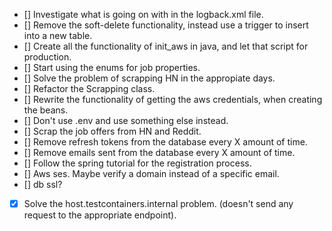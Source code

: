 - [] Investigate what is going on with <springProfile> in the logback.xml file.
- [] Remove the soft-delete functionality, instead use a trigger to insert into a new table.
- [] Create all the functionality of init_aws in java, and let that script for production.
- [] Start using the enums for job properties.
- [] Solve the problem of scrapping HN in the appropiate days.
- [] Refactor the Scrapping class.
- [] Rewrite the functionality of getting the aws credentials, when creating the beans.
- [] Don't use .env and use something else instead.
- [] Scrap the job offers from HN and Reddit.
- [] Remove refresh tokens from the database every X amount of time.
- [] Remove emails sent from the database every X amount of time.
- [] Follow the spring tutorial for the registration process.
- [] Aws ses. Maybe verify a domain instead of a specific email.
- [] db ssl?

- [x] Solve the host.testcontainers.internal problem. (doesn't send any request to the appropriate endpoint).
